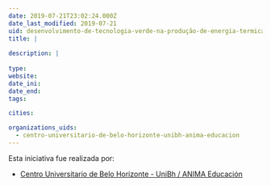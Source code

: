 ```yaml
---
date: 2019-07-21T23:02:24.000Z
date_last_modified: 2019-07-21
uid: desenvolvimento-de-tecnologia-verde-na-produção-de-energia-termica-com-impacto-global-significativo-na-matriz-energetica
title: |
  
description: |
  
type: 
website: 
date_ini: 
date_end: 
tags:

cities: 

organizations_uids:
  - centro-universitario-de-belo-horizonte-unibh-anima-educacion
---
```


Esta iniciativa fue realizada por:

- [Centro Universitario de Belo Horizonte - UniBh / ANIMA Educación](/organizaciones/centro-universitario-de-belo-horizonte-unibh-anima-educacion)
